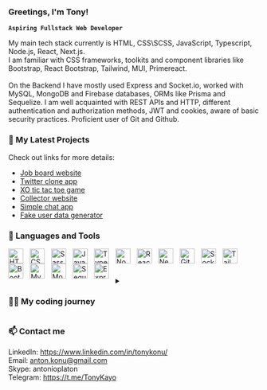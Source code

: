 ### Greetings, I'm Tony!

**`Aspiring Fullstack Web Developer`**

My main tech stack currently is HTML, CSS\SCSS, JavaScript, Typescript, Node.js, React, Next.js.<br />
I am familiar with CSS frameworks, toolkits and component libraries like Bootstrap, React Bootstrap, Tailwind, MUI, Primereact.<br />
<br />
On the Backend I have mostly used Express and Socket.io, worked with MySQL, MongoDB and Firebase databases, ORMs like Prisma and Sequelize. I am well acquainted with REST APIs and HTTP, different authentication and authorization methods, JWT and cookies, aware of basic security practices. Proficient user of Git and Github.

### 📁 My Latest Projects

Check out links for more details:

- [Job board website](https://github.com/Silverun/jobsapp)
- [Twitter clone app](https://github.com/Silverun/twitter-clone)
- [XO tic tac toe game](https://github.com/Silverun/x_o-client)
- [Collector website](https://github.com/Silverun/collector-client)
- [Simple chat app](https://github.com/Silverun/chat-app-6-client)
- [Fake user data generator](https://github.com/Silverun/fake-user-gen)

### 🧰 Languages and Tools

<img align="left" alt="HTML" width="30px" style="padding-right:10px;" src="https://cdn.jsdelivr.net/gh/devicons/devicon/icons/html5/html5-plain.svg" />
<img align="left" alt="CSS" width="30px" style="padding-right:10px;" src="https://cdn.jsdelivr.net/gh/devicons/devicon/icons/css3/css3-plain.svg" />
<img align="left" alt="Sass" width="30px" style="padding-right:10px;" src="https://cdn.jsdelivr.net/gh/devicons/devicon/icons/sass/sass-original.svg" />
<img align="left" alt="JavaScript" width="30px" style="padding-right:10px;" src="https://cdn.jsdelivr.net/gh/devicons/devicon/icons/javascript/javascript-plain.svg" />
<img align="left" alt="TypeScript" width="30px" style="padding-right:10px;" src="https://cdn.jsdelivr.net/gh/devicons/devicon/icons/typescript/typescript-plain.svg" />
<img align="left" alt="NodeJS" width="30px" style="padding-right:10px;" src="https://cdn.jsdelivr.net/gh/devicons/devicon/icons/nodejs/nodejs-original.svg" />
<img align="left" alt="React" width="30px" style="padding-right:10px;" src="https://cdn.jsdelivr.net/gh/devicons/devicon/icons/react/react-original.svg" />
<img align="left" alt="NextJS" width="30px" style="padding-right:10px;" src="https://cdn.jsdelivr.net/gh/devicons/devicon/icons/nextjs/nextjs-original.svg" />
<img align="left" alt="GitHub" width="30px" style="padding-right:10px;" src="https://cdn.jsdelivr.net/gh/devicons/devicon/icons/github/github-original.svg" />
<img align="left" alt="SocketIO" width="30px" style="padding-right:10px;" src="https://cdn.jsdelivr.net/gh/devicons/devicon/icons/socketio/socketio-original.svg" />
<img align="left" alt="Tailwind" width="30px" style="padding-right:10px;" src="https://cdn.jsdelivr.net/gh/devicons/devicon/icons/tailwindcss/tailwindcss-plain.svg" />
<img align="left" alt="Bootstrap" width="30px" style="padding-right:10px;" src="https://cdn.jsdelivr.net/gh/devicons/devicon/icons/bootstrap/bootstrap-original.svg" />
<img align="left" alt="MySQL" width="30px" style="padding-right:10px;" src="https://cdn.jsdelivr.net/gh/devicons/devicon/icons/mysql/mysql-original-wordmark.svg" />
<img align="left" alt="MongoDB" width="30px" style="padding-right:10px;" src="https://cdn.jsdelivr.net/gh/devicons/devicon/icons/mongodb/mongodb-original-wordmark.svg" />
<img align="left" alt="Sequielize" width="30px" style="padding-right:10px;" src="https://cdn.jsdelivr.net/gh/devicons/devicon/icons/sequelize/sequelize-original.svg" />
<img align="left" alt="Express" width="30px" style="padding-right:10px;" src="https://cdn.jsdelivr.net/gh/devicons/devicon/icons/express/express-original-wordmark.svg" />
<br />

#

<details>
 <summary><h3>👨‍💻 My coding journey</h3></summary>
   I started my Frontend journey in mid-2021 when I decided to change my occupation and after thorough research I decided to master JavaScript as my main language. It was not easy, but well worth the time as I was hooked. Luckily online learning platforms like Udemy exist and provide great quality content and number of choices.<br />
   <br />
   Afterwards I dove deeper into the stack, got basic understanding of Backend alongside with some CSS and HTML. At that moment I knew that competent Frontend Developer needs to know at least one popular UI library or framework, so React was a quick pick. I was keen to progress further, which got me into Next.js. While doing all these courses, I really felt like I was behind on CSS, which did not felt right, so I decided to go for dedicated CCS training. All this sounds like a lot of study, but nowadays standards are higher than several years ago and from my research I grasped that much. TypeScript was next on my list of must know items.<br />
   <br />
   Right then I was feeling like I could try for a job, but was not feeling like my portfolio and skills were sufficient. Thats why I have joined trainee program at Itransition, which was very intensive and simulated fast paced work environment, where you have to adapt and learn on the fly. It was a great help and I improved a lot more than I expected. <br />
   So this is where I am right now, still learning and actively searching for a job in these hard times.
</details>

### 📫 Contact me

LinkedIn: https://www.linkedin.com/in/tonykonu/<br />
Email: anton.konu@gmail.com<br />
Skype: antonioplaton<br />
Telegram: https://t.me/TonyKayo<br />
